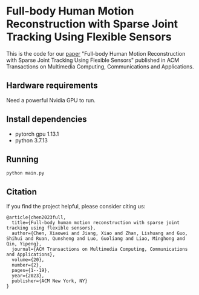 # Full-body Human Motion Reconstruction with Sparse Joint Tracking Using Flexible Sensors
This is the code for our [paper](https://doi.org/10.1145/3564700) "Full-body Human Motion Reconstruction with Sparse Joint Tracking Using Flexible Sensors"
published in ACM Transactions on Multimedia Computing, Communications and Applications.
## Hardware requirements

Need a powerful Nvidia GPU to run.


## Install dependencies

* pytorch gpu 1.13.1
* python  3.7.13 


## Running
 ```        
python main.py
 ``` 
## Citation
If you find the project helpful, please consider citing us:
```  
@article{chen2023full,
  title={Full-body human motion reconstruction with sparse joint tracking using flexible sensors},
  author={Chen, Xiaowei and Jiang, Xiao and Zhan, Lishuang and Guo, Shihui and Ruan, Qunsheng and Luo, Guoliang and Liao, Minghong and Qin, Yipeng},
  journal={ACM Transactions on Multimedia Computing, Communications and Applications},
  volume={20},
  number={2},
  pages={1--19},
  year={2023},
  publisher={ACM New York, NY}
}
```  